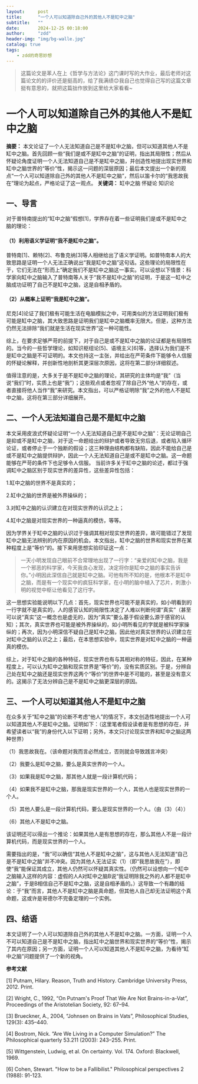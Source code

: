 ```yaml
---
layout:     post
title:      "一个人可以知道除自己外的其他人不是缸中之脑"
subtitle:   ""
date:       2024-12-25 00:18:00
author:     "zdd"
header-img: "img/bg-walle.jpg"
catalog: true
tags:
    - zdd的奇思妙想
---
```


> 这篇论文是苯人在上《哲学与方法论》这门课时写的大作业，最后老师对这篇论文的的评价还是挺高的，给了我满绩😊我自己也觉得自己写的这篇文章挺有意思的，就把这篇拙作放到这里给大家看看~

# 一个人可以知道除自己外的其他人不是缸中之脑

**摘要：** 本文论证了一个人无法知道自己是不是缸中之脑，但可以知道其他人不是缸中之脑。首先回顾一些“我们是或不是缸中之脑”的证明，指出其局限性；然后从怀疑论角度证明一个人无法知道自己是不是缸中之脑，并创造性地提出现实世界和缸中之脑世界的“等价”性，揭示这一问题的深层原因；最后本文提出一个新的观点“一个人可以知道除自己外的其他人不是缸中之脑”，然后以笛卡尔的“我思故我在”理论为起点，严格论证了这一观点。
**关键词：** 缸中之脑 怀疑论 知识论
## 一、导言

对于普特南提出的“缸中之脑”假想[1]，学界存在着一些证明我们是或不是缸中之脑的理论：

#### （1）利用语义学证明“我不是缸中之脑”。

普特南[1]、赖特[2]、布鲁克纳[3]等人相继给出了语义学证明。如普特南本人的大致思路是证明一个人无法正确说出“我是缸中之脑”这句话。这些理论的局限性在于，它们无法在“形而上”确定我们不是缸中之脑这一事实。可以设想以下情景：科学家向缸中之脑输入了普特南等人关于“我不是缸中之脑”的证明，于是这一缸中之脑成功证明了自己不是缸中之脑，这是自相矛盾的。

#### （2）从概率上证明“我是缸中之脑”。

尼克[4]论证了我们极有可能生活在电脑模拟之中，可用类似的方法证明我们极有可能是缸中之脑，其大致思路是证明我们是缸中之脑概率无限大。但是，这种方法仍然无法排除“我们就是生活在现实世界”这一种可能性。

综上，在要求足够严苛的前提下，对于自己是或不是缸中之脑的论证都是有局限性的。当今的一些哲学理论，如知识枢纽论[5]、语境主义[6]等，选择认为我们是不是缸中之脑是不可证明的。本文也持这一主张，并给出在严苛条件下能够令人信服的怀疑论解释，并创新性地剖析其更深层次原因，这将在第二部分详细叙述。

值得注意的是，大多关于是不是缸中之脑的理论，其研究的主体均是“我”（当说“我们”时，实质上也是“我”）；这些观点或者忽视了除自己外“他人”的存在，或者直接将他人当作“我”来研究。本文指出，可以严格证明除“我”之外的他人不是缸中之脑，这将在第三部分详细展开。

## 二、一个人无法知道自己是不是缸中之脑

本文采用皮浪式怀疑论证明“一个人无法知道自己是不是缸中之脑”：无论证明自己是抑或不是缸中之脑，对于这一命题给出的辩护或者导致无穷后退，或者陷入循环论证，或者停止于一个独断的假设；这三种理由结构都有缺陷，因此不能给自己是或不是缸中之脑提供辩护，因此一个人无法知道自己是或不是缸中之脑。这一命题能够在严苛的条件下也足够令人信服。
当前许多关于缸中之脑的论述，都过于强调缸中之脑区别于现实世界的差异性，这些差异性包括：

1.缸中之脑的世界不是真实的；

2.缸中之脑的世界是被外界操纵的；

3.对缸中之脑的认识建立在对现实世界的认识之上；

4.缸中之脑是对现实世界的一种逼真的模仿，等等。

因为学界关于缸中之脑的认识过于强调其相对现实世界的差异，故可能错过了发现缸中之脑无法辨别的内在原因的机会。本文指出，缸中之脑的世界和现实世界在某种程度上是“等价”的。接下来用思想实验印证这一点：

>一天小明发现自己眼前不合常理地出现了一行字：“亲爱的缸中之脑，我是一个邪恶的科学家，今天我良心发现，决定将你是缸中之脑的事实告诉你。”小明因此深信自己就是缸中之脑。可他有所不知的是，他根本不是缸中之脑，而是有一个现实中的疯狂科学家，在小明的脑中植入了芯片，刺激小明的视觉中枢让他看见了这行字。

这一思想实验能说明以下几点：首先，现实世界也可能不是真实的，如小明看到的一行字就不是真实的，人的感官认知的局限性决定了人难以判断何谓“真实”（甚至可以说“真实”这一概念也是虚无的，因为“真实”要么基于假设要么源于感官的认知）；其次，真实世界也可能是被外界操纵的，如小明所看见的字就是被科学家操纵的；再次，因为小明深信不疑自己是缸中之脑，因此他对真实世界的认识建立在对缸中之脑的认识之上；最后，在本思想实验中，现实世界是对缸中之脑的一种逼真的模仿。

综上，对于缸中之脑的各种特征，现实世界也有与其相对称的特征，因此，在某种程度上，可以认为缸中之脑和现实世界是“等价”的，没有实质区别。于是，分辨自己处在缸中之脑还是现实世界这两个“等价”的世界中是不可能的，甚至是没有意义的。这揭示了无法分辨自己是不是缸中之脑更深层的原因。

## 三、一个人可以知道其他人不是缸中之脑

在众多关于“缸中之脑”的论断不考虑“他人”的情况下，本文创造性地提出一个人可以知道其他人不是缸中之脑。证明如下：（这里笔者假设读者是有思想的存在，并希望读者以“我”的身份代入以下证明；另外，本文只讨论现实世界和缸中之脑这两种世界）

（1）我思故我在。（该命题对我而言必然成立，否则就会导致践言冲突）

（2）我要么是缸中之脑，要么是真实世界的一个人。

（3）如果我是缸中之脑，那其他人就是一段计算机代码；

（4）如果我不是缸中之脑，那我是现实世界的一个人，其他人也是现实世界的一个人。

（5）其他人要么是一段计算机代码，要么是现实世界的一个人。（由（3）（4））

（6）其他人不是缸中之脑。

该证明还可以得出一个推论：如果其他人是有思想的存在，那么其他人不是一段计算机代码，而是现实世界的一个人。

需要指出的是，“我”可以确信“其他人不是缸中之脑”，这与其他人无法知道“自己是不是缸中之脑”并不冲突。因为其他人无法证实（1）（即“我思故我在”），即使“我”能保证其成立，其他人仍然可以怀疑其真实性。（仍然可以设想向一个缸中之脑输入这样的内容：虚假的人A对缸中之脑B说“我证明除我之外的人都不是缸中之脑”，于是B相信自己不是缸中之脑，这是自相矛盾的。）这导致一个有趣的结论：于“我”而言，其他人不是缸中之脑是真命题，但其他人自己却无法证明这个真命题，这或许是哥德尔不完备定理的一个实例。

## 四、结语

本文证明了一个人可以知道除自己外的其他人不是缸中之脑。一方面，证明一个人不可以知道自己是不是缸中之脑，指出缸中之脑世界和现实世界的“等价”性，揭示了其内在原因；另一方面，证明一个人可以知道其他人不是缸中之脑，为看待“缸中之脑”问题提供了一个新的视角。

**参考文献**

[1] Putnam, Hilary. Reason, Truth and History. Cambridge University Press, 2012. Print.

[2] Wright, C., 1992, “On Putnam's Proof That We Are Not Brains-in-a-Vat”, Proceedings of the Aristotelian Society, 92: 67–94.

[3] Brueckner, A., 2004, “Johnsen on Brains in Vats”, Philosophical Studies, 129(3): 435–440.

[4] Bostrom, Nick. “Are We Living in a Computer Simulation?” The Philosophical quarterly 53.211 (2003): 243–255. Print.

[5] Wittgenstein, Ludwig, et al. On certainty. Vol. 174. Oxford: Blackwell, 1969.

[6] Cohen, Stewart. "How to be a Fallibilist." Philosophical perspectives 2 (1988): 91-123.
